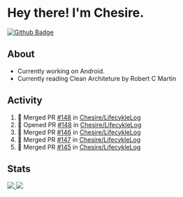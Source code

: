 # Hey there! I'm Chesire.

[![Github Badge](https://img.shields.io/badge/-Github-000?style=flat-square&logo=Github&logoColor=white&link=https://github.com/chesire)](https://github.com/chesire)

## About

<!-- Uses https://github.com/Chesire/natemoo-re -->
* Currently working on Android.
* Currently reading Clean Architeture by Robert C Martin
<!--
* Currently listening to: 
<a href="https://natemoo-re-iirbxe7wf.vercel.app/now-playing?open">
    <img src="https://natemoo-re-iirbxe7wf.vercel.app/now-playing" width="256" height="64" alt="Now Playing">
</a>  
-->

## Activity

<!-- Uses https://github.com/jamesgeorge007/github-activity-readme -->
<!--START_SECTION:activity-->
1. 🎉 Merged PR [#148](https://github.com/Chesire/LifecykleLog/pull/148) in [Chesire/LifecykleLog](https://github.com/Chesire/LifecykleLog)
2. 💪 Opened PR [#148](https://github.com/Chesire/LifecykleLog/pull/148) in [Chesire/LifecykleLog](https://github.com/Chesire/LifecykleLog)
3. 🎉 Merged PR [#146](https://github.com/Chesire/LifecykleLog/pull/146) in [Chesire/LifecykleLog](https://github.com/Chesire/LifecykleLog)
4. 🎉 Merged PR [#147](https://github.com/Chesire/LifecykleLog/pull/147) in [Chesire/LifecykleLog](https://github.com/Chesire/LifecykleLog)
5. 🎉 Merged PR [#145](https://github.com/Chesire/LifecykleLog/pull/145) in [Chesire/LifecykleLog](https://github.com/Chesire/LifecykleLog)
<!--END_SECTION:activity-->

## Stats

<a href="https://github-readme-stats.vercel.app/api/top-langs/?username=chesire&theme=tokyonight">
    <img src="https://github-readme-stats.vercel.app/api/top-langs/?username=chesire&layout=compact&theme=tokyonight" >
</a>
<a href="https://github-readme-stats.vercel.app/api?username=chesire&show_icons=true&theme=tokyonight">
    <img src="https://github-readme-stats.vercel.app/api?username=chesire&show_icons=true&theme=tokyonight" >
</a>  
